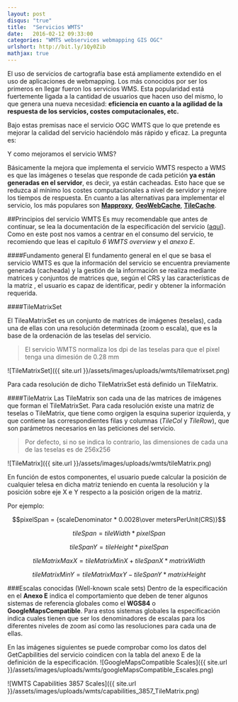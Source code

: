```yaml
---
layout: post
disqus: "true"
title:  "Servicios WMTS"
date:   2016-02-12 09:33:00
categories: "WMTS webservices webmapping GIS OGC"
urlshort: http://bit.ly/1Qy0Zib 
mathjax: true
---
```


El uso de servicios de cartografía base está ampliamente extendido en el uso de aplicaciones de webmapping. Los más conocidos por ser los primeros en llegar fueron los servicios WMS. Esta popularidad está fuertemente ligada a la cantidad de usuarios que hacen uso del mismo, lo que genera una nueva necesidad: **eficiencia en cuanto a la agilidad de la respuesta de los servicios, costes computacionales, etc.**

Bajo estas premisas nace el servicio OGC WMTS que lo que pretende es mejorar la calidad del servicio haciéndolo más rápido y eficaz. La pregunta es:

Y como mejoramos el servicio WMS? 

Básicamente la mejora que implementa el servicio WMTS respecto a WMS es que las imágenes o teselas que responde de cada petición **ya están generadas en el servidor**, es decir, ya están cacheadas. Esto hace que se reduzca al mínimo los costes computacionales a nivel de servidor y mejore los tiempos de respuesta.
En cuanto a las alternativas para implementar el servicio, los más populares son **[Mapproxy](http://mapproxy.org/)**, **[GeoWebCache](http://geowebcache.org/)**, **[TileCache](http://tilecache.org/)**.


##Principios del servicio WMTS
Es muy recomendable que antes de continuar, se lea la documentación de la especificación del servicio ([aquí](http://www.opengeospatial.org/standards/wmts#downloads)). Como en este post nos vamos a centrar en el consumo del servicio, te recomiendo que leas el capítulo _6 WMTS overview_ y el _anexo E_.

####Fundamento general
El fundamento general en el que se basa el servicio WMTS es que la información del servicio se encuentra previamente generada (cacheada) y la gestión de la información se realiza mediante matrices y conjuntos de matrices que, según el CRS y las características de la matriz , el usuario es capaz de identificar, pedir y obtener la información requerida.

####TileMatrixSet

El TileaMatrixSet es un conjunto de matrices de imágenes (teselas), cada una de ellas con una resolución determinada (zoom o escala), que es la base de la ordenación de las teselas del servicio.

>El servicio WMTS normaliza los dpi de las teselas para que el pixel tenga una dimesión de 0.28 mm

![TileMatrixSet]({{ site.url }}/assets/images/uploads/wmts/tilematrixset.png)

Para cada resolución de dicho TileMatrixSet está definido un TileMatrix.

####TileMatrix
Las TileMatrix son cada una de las matrices de imágenes que forman el TileMatrixSet. Para cada resolución existe una matriz de teselas o TileMatrix, que tiene como orgigen la esquina superior izquierda, y que contiene las correspondientes filas y columnas (_TileCol_ y _TileRow_), que son parámetros necesarios en las peticiones del servicio.

>Por defecto, si no se indica lo contrario, las dimensiones de cada una de las teselas es de 256x256 

![TileMatrix]({{ site.url }}/assets/images/uploads/wmts/tileMatrix.png)

En función de estos componentes, el usuario puede calcular la posición de cualquier telesa en dicha matriz teniendo en cuenta la resolución y la posición sobre eje X e Y respecto a la posición origen de la matriz.

Por ejemplo:

$$pixelSpan = {scaleDenominator * 0.0028\over metersPerUnit(CRS)}$$

$$tileSpan = tileWidth * pixelSpan$$

$$tileSpanY = tileHeight * pixelSpan$$

$$tileMatrixMaxX = tileMatrixMinX + tileSpanX * matrixWidth$$

$${tileMatrixMinY = tileMatrixMaxY - tileSpanY * matrixHeight}$$


###Escalas conocidas (Well-known scale sets)
Dentro de la especificación en el **Anexo E** indica el comportamiento que deben de tener algunos sistemas de referencia globales como el **WGS84** o **GoogleMapsCompatible**.
Para estos sistemas globales la especificación indica cuales tienen que ser los denominadores de escalas para los diferentes niveles de zoom así como las resoluciones para cada una de ellas.

En las imágenes siguientes se puede comprobar como los datos del GetCapbilities del servicio coindicen con la tabla del anexo E de la definición de la especificación.
![GoogleMapsCompatible Scales]({{ site.url }}/assets/images/uploads/wmts/googleMapsCompatible_Escales.png)

![WMTS Capabilities 3857 Scales]({{ site.url }}/assets/images/uploads/wmts/capabilities_3857_TileMatrix.png)

